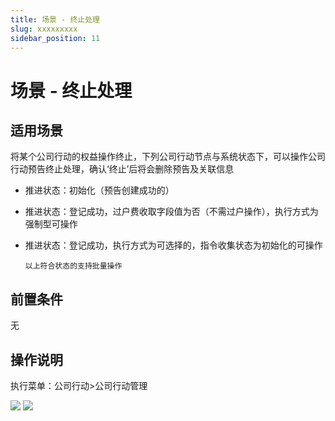 ```yaml
---
title: 场景 - 终止处理
slug: xxxxxxxxx
sidebar_position: 11
---
```



# 场景 - 终止处理

## 适用场景

将某个公司行动的权益操作终止，下列公司行动节点与系统状态下，可以操作公司行动预告终止处理，确认‘终止’后将会删除预告及关联信息

- 推进状态：初始化（预告创建成功的）
- 推进状态：登记成功，过户费收取字段值为否（不需过户操作），执行方式为强制型可操作
- 推进状态：登记成功，执行方式为可选择的，指令收集状态为初始化的可操作

      以上符合状态的支持批量操作

## 前置条件

无

## 操作说明 

执行菜单：公司行动&gt;公司行动管理

<img src="/assets/INbgbDcgzolOG1xts2HcC70Mnnd.png"/>

<img src="/assets/BxyRbb1WvoaVtDxlqPhcvn3inhd.png"/>

